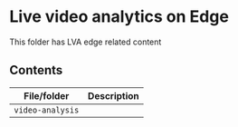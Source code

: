 # Live video analytics on Edge

This folder has LVA edge related content

## Contents

| File/folder          | Description                                                   |
|----------------------|---------------------------------------------------------------|
| `video-analysis`     |       |
